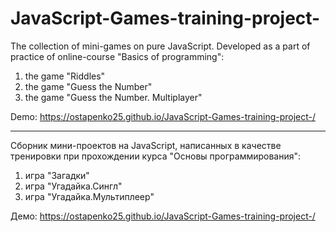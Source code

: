 # JavaScript-Games-training-project-

The collection of mini-games on pure JavaScript. Developed as a part of practice of online-course "Basics of programming":
1. the game "Riddles"
2. the game "Guess the Number"
3. the game "Guess the Number. Multiplayer"

Demo: https://ostapenko25.github.io/JavaScript-Games-training-project-/

____________________________________________________

Сборник мини-проектов на JavaScript, написанных в качестве тренировки при прохождении курса "Основы программирования":
1. игра "Загадки"
2. игра "Угадайка.Сингл"
3. игра "Угадайка.Мультиплеер"

Демо: https://ostapenko25.github.io/JavaScript-Games-training-project-/
